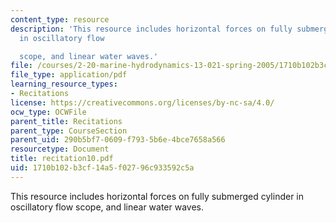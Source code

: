 ```yaml
---
content_type: resource
description: 'This resource includes horizontal forces on fully submerged cylinder
  in oscillatory flow

  scope, and linear water waves.'
file: /courses/2-20-marine-hydrodynamics-13-021-spring-2005/1710b102b3cf14a5f02796c933592c5a_recitation10.pdf
file_type: application/pdf
learning_resource_types:
- Recitations
license: https://creativecommons.org/licenses/by-nc-sa/4.0/
ocw_type: OCWFile
parent_title: Recitations
parent_type: CourseSection
parent_uid: 290b5bf7-0609-f793-5b6e-4bce7658a566
resourcetype: Document
title: recitation10.pdf
uid: 1710b102-b3cf-14a5-f027-96c933592c5a
---
```

This resource includes horizontal forces on fully submerged cylinder in oscillatory flow
scope, and linear water waves.